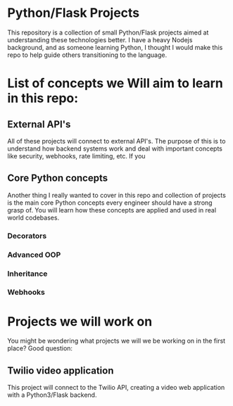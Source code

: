 # Python/Flask Projects
This repository is a collection of small Python/Flask projects aimed at understanding these technologies better.
I have a heavy Nodejs background, and as someone learning Python, I thought I would make this repo to help guide others
transitioning to the language. 

# List of concepts we Will aim to learn in this repo:

## External API's
All of these projects will connect to external API's. The purpose of this is to understand how backend systems work 
and deal with important concepts like security, webhooks, rate limiting, etc. If you 

## Core Python concepts

Another thing I really wanted to cover in this repo and collection of projects is the main core Python concepts every 
engineer should have a strong grasp of. You will learn how these concepts are applied and used in real world codebases. 

### Decorators

### Advanced OOP

### Inheritance

### Webhooks


# Projects we will work on
You might be wondering what projects we will we be working on in the first place? Good question:

## Twilio video application

This project will connect to the Twilio API, creating a video web application with a Python3/Flask backend.



